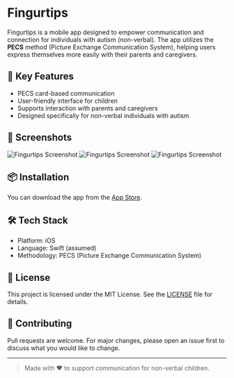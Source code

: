 # Fingurtips

Fingurtips is a mobile app designed to empower communication and connection for individuals with autism (non-verbal). The app utilizes the **PECS** method (Picture Exchange Communication System), helping users express themselves more easily with their parents and caregivers.

## 🧠 Key Features

- PECS card-based communication
- User-friendly interface for children
- Supports interaction with parents and caregivers
- Designed specifically for non-verbal individuals with autism

## 📱 Screenshots

![Fingurtips Screenshot](Screenshots/Screen1.png)
![Fingurtips Screenshot](Screenshots/Screen2.png)
![Fingurtips Screenshot](Screenshots/Screen3.png)

## 📦 Installation

You can download the app from the [App Store](https://apps.apple.com/sa/app/fingurtips/id6745874777).

## 🛠️ Tech Stack

- Platform: iOS
- Language: Swift (assumed)
- Methodology: PECS (Picture Exchange Communication System)

## 📄 License

This project is licensed under the MIT License. See the [LICENSE](LICENSE) file for details.

## 🤝 Contributing

Pull requests are welcome. For major changes, please open an issue first to discuss what you would like to change.

---

> Made with ❤️ to support communication for non-verbal children.

